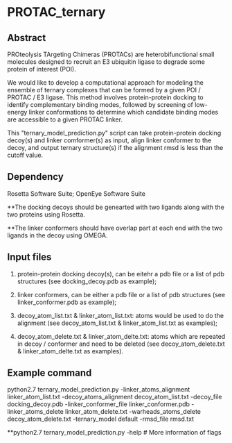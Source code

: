 # PROTAC_ternary

## Abstract
PROteolysis TArgeting Chimeras (PROTACs) are heterobifunctional small molecules designed to recruit an E3 ubiquitin ligase to degrade some protein of interest (POI). 
  
We would like to develop a computational approach for modeling the ensemble of ternary complexes that can be formed by a given POI / PROTAC / E3 ligase. This method involves protein-protein docking to identify complementary binding modes, followed by screening of low-energy linker conformations to determine which candidate binding modes are accessible to a given PROTAC linker.
  
This "ternary_model_prediction.py" script can take protein-protein docking decoy(s) and linker comformer(s) as input, align linker conformer to the decoy, and output ternary structure(s) if the alignment rmsd is less than the cutoff value.

## Dependency
Rosetta Software Suite; OpenEye Software Suite

**The docking decoys should be genearted with two ligands along with the two proteins using Rosetta.

**The linker conformers should have overlap part at each end with the two ligands in the decoy using OMEGA.

## Input files
1) protein-protein docking decoy(s), can be eitehr a pdb file or a list of pdb structures (see docking_decoy.pdb as example);

2) linker conformers, can be either a pdb file or a list of pdb structures (see linker_conformer.pdb as example);

3) decoy_atom_list.txt & linker_atom_list.txt: atoms would be used to do the alignment (see decoy_atom_list.txt & linker_atom_list.txt as examples);

4) decoy_atom_delete.txt & linker_atom_delte.txt: atoms which are repeated in decoy / conformer and need to be deleted (see decoy_atom_delete.txt & linker_atom_delte.txt as examples).

## Example command
python2.7 ternary_model_prediction.py -linker_atoms_alignment linker_atom_list.txt -decoy_atoms_alignment decoy_atom_list.txt -decoy_file docking_decoy.pdb -linker_conformer_file linker_conformer.pdb -linker_atoms_delete linker_atom_delete.txt -warheads_atoms_delete decoy_atom_delete.txt -ternary_model default -rmsd_file rmsd.txt

**python2.7 ternary_model_prediction.py -help # More information of flags
